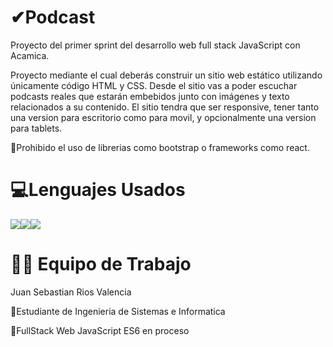 # ✔Podcast
Proyecto del primer sprint del desarrollo web full stack JavaScript con Acamica.

Proyecto mediante el cual deberás construir un sitio web estático utilizando únicamente código HTML y CSS. Desde el sitio vas a poder escuchar podcasts reales que estarán embebidos junto con imágenes y texto relacionados a su contenido. El sitio tendra que ser responsive, tener tanto una version para escritorio como para movil, y opcionalmente una version para tablets.

🚫Prohibido el uso de librerias como bootstrap o frameworks como react.
# 💻Lenguajes Usados
   <img src="https://img.shields.io/badge/HTML5-E34F26?style=for-the-badge&logo=html5&logoColor=white"/><img src="https://img.shields.io/badge/CSS3-1572B6?style=for-the-badge&logo=css3&logoColor=white" /><img src="https://img.shields.io/badge/Sass-CC6699?style=for-the-badge&logo=sass&logoColor=white" />
   
    
# 👨‍💻 Equipo de Trabajo
   Juan Sebastian Rios Valencia

   🔸Estudiante de Ingenieria de Sistemas e Informatica

   🔸FullStack Web JavaScript ES6 en proceso

